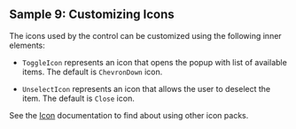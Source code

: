 ## Sample 9: Customizing Icons

The icons used by the control can be customized using the following inner elements:

* `ToggleIcon` represents an icon that opens the popup with list of available items. The default is `ChevronDown` icon.

* `UnselectIcon` represents an icon that allows the user to deselect the item. The default is `Close` icon.

See the [Icon](~/controls/businesspack/Icon) documentation to find about using other icon packs.